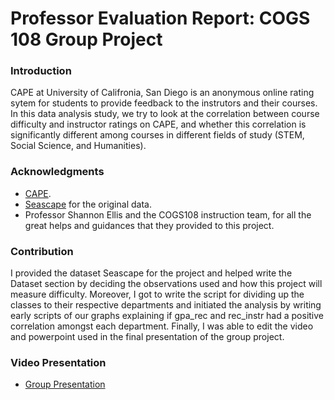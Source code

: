 # Professor Evaluation Report: COGS 108 Group Project



### Introduction

CAPE at University of Califronia, San Diego is an anonymous online rating sytem for students to provide feedback to the instrutors and their courses. In this data analysis study, we try to look at the correlation between course difficulty and instructor ratings on CAPE, and whether this correlation is significantly different among courses in different fields of study (STEM, Social Science, and Humanities).



### Acknowledgments

- <a href=https://cape.ucsd.edu/>CAPE</a>.
- <a href=https://github.com/dcao/seascape>Seascape</a> for the original data.
- Professor Shannon Ellis and the COGS108 instruction team, for all the great helps and guidances that they provided to this project.


### Contribution
I provided the dataset Seascape for the project and helped write the Dataset section by deciding the observations used and how this project will measure difficulty. Moreover, I got to write the script for dividing up the classes to their respective departments and initiated the analysis by writing early scripts of our graphs explaining if gpa_rec and rec_instr had a positive correlation amongst each department. Finally, I was able to edit the video and powerpoint used in the final presentation of the group project.


### Video Presentation
- <a href=https://youtu.be/n675b9hl1aA/>Group Presentation</a> 
